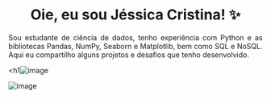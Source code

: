 
<h1 align="center"> Oie, eu sou Jéssica Cristina! ✨ </h1>



<p align="justify"> Sou estudante de ciência de dados, tenho experiência com Python e as bibliotecas Pandas, NumPy, Seaborn e Matplotlib, bem como SQL e NoSQL. Aqui eu compartilho alguns projetos e desafios que tenho desenvolvido. </p>


<h1![image](https://github.com/jessicacristinams/jessicacristinams/assets/109877484/641c189f-f1d2-42d6-9234-c34b850ed9c5)</h1>



![image](https://github.com/jessicacristinams/jessicacristinams/assets/109877484/5b5b31f0-8eb5-4267-b679-6961b858801c)
